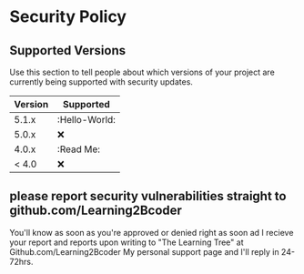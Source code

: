 # Security Policy

## Supported Versions

Use this section to tell people about which versions of your project are
currently being supported with security updates.

| Version | Supported          |
| ------- | ------------------ |
| 5.1.x   | :Hello-World: |
| 5.0.x   | :x:                |
| 4.0.x   | :Read Me: |
| < 4.0   | :x:                |

## please report security vulnerabilities straight to github.com/Learning2Bcoder

You'll know as soon as you're approved or denied right as soon ad I recieve 
your report and reports upon writing to "The Learning Tree" at Github.com/Learning2Bcoder My
personal support page and I'll reply in 24-72hrs.
